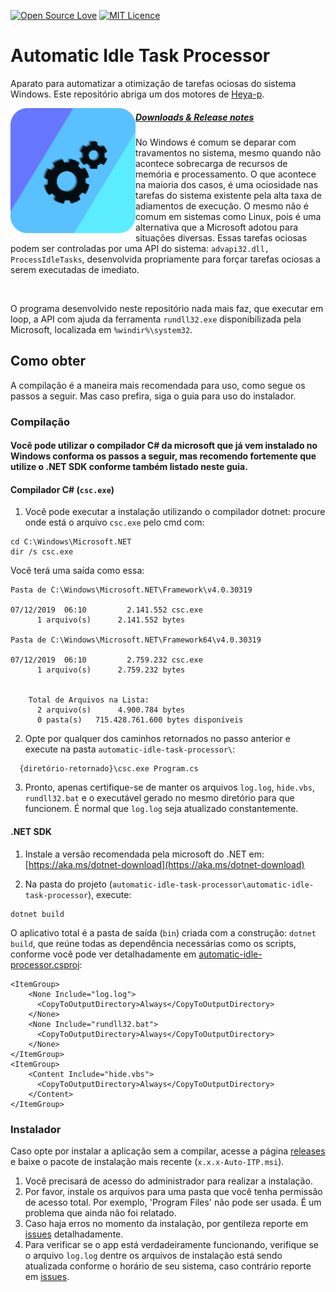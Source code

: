 [![Open Source Love](https://badges.frapsoft.com/os/v1/open-source.svg?v=103)](https://github.com/ellerbrock/open-source-badges/) [![MIT Licence](https://badges.frapsoft.com/os/mit/mit.png?v=103)](https://opensource.org/licenses/mit-license.php)

# Automatic Idle Task Processor
 Aparato para automatizar a otimização de tarefas ociosas do sistema Windows.
 Este repositório abriga um dos motores de [Heya-p](https://github.com/Heya-p).

<img src="./assets/Heya-p-Engine.png" align="left" width=200px>

##### **[Downloads & Release notes](https://github.com/mateusnssp/automatic-idle-task-processor/releases)**

No Windows é comum se deparar com travamentos no sistema, mesmo quando não acontece sobrecarga de recursos de memória e processamento. O que acontece na maioria dos casos, é uma ociosidade nas tarefas do sistema existente pela alta taxa de adiamentos de execução.
O mesmo não é comum em sistemas como Linux, pois é uma alternativa que a Microsoft adotou para situações diversas.
Essas tarefas ociosas podem ser controladas por uma API do sistema: `advapi32.dll, ProcessIdleTasks`, desenvolvida propriamente para forçar tarefas ociosas a serem executadas de imediato.

<br/>

O programa desenvolvido neste repositório nada mais faz, que executar em loop, a API com ajuda da ferramenta `rundll32.exe` disponibilizada pela Microsoft, localizada em `%windir%\system32`.

## Como obter

A compilação é a maneira mais recomendada para uso, como segue os passos a seguir. Mas caso prefira, siga o guia para uso do instalador.

### Compilação


#### Você pode utilizar o compilador C# da microsoft que já vem instalado no Windows conforma os passos a seguir, mas recomendo fortemente que utilize o .NET SDK conforme também listado neste guia.

#### Compilador C# (`csc.exe`)

1. Você pode executar a instalação utilizando o compilador dotnet: procure onde está o arquivo `csc.exe` pelo cmd com:

```
cd C:\Windows\Microsoft.NET
dir /s csc.exe
```

Você terá uma saída como essa:

```
Pasta de C:\Windows\Microsoft.NET\Framework\v4.0.30319

07/12/2019  06:10         2.141.552 csc.exe
      1 arquivo(s)      2.141.552 bytes

Pasta de C:\Windows\Microsoft.NET\Framework64\v4.0.30319

07/12/2019  06:10         2.759.232 csc.exe
      1 arquivo(s)      2.759.232 bytes


    Total de Arquivos na Lista:
      2 arquivo(s)      4.900.784 bytes
      0 pasta(s)   715.428.761.600 bytes disponíveis

```

2. Opte por qualquer dos caminhos retornados no passo anterior e execute na pasta `automatic-idle-task-processor\`:

```
  {diretório-retornado}\csc.exe Program.cs
```

3. Pronto, apenas certifique-se de manter os arquivos `log.log`, `hide.vbs`, `rundll32.bat` e o executável gerado no mesmo diretório para que funcionem.
É normal que `log.log` seja atualizado constantemente.



#### .NET SDK

1. Instale a versão recomendada pela microsoft do .NET em: [https://aka.ms/dotnet-download](https://aka.ms/dotnet-download)

2. Na pasta do projeto (`automatic-idle-task-processor\automatic-idle-task-processor`), execute: 

```
dotnet build
```

O aplicativo total é a pasta de saída (`bin`) criada com a construção: `dotnet build`, que reúne todas as dependência necessárias como os scripts, conforme você pode ver detalhadamente em [automatic-idle-processor.csproj](./automatic-idle-task-processor/automatic-idle-task-processor.csproj):
```
<ItemGroup>
    <None Include="log.log">
      <CopyToOutputDirectory>Always</CopyToOutputDirectory>
    </None>
    <None Include="rundll32.bat">
      <CopyToOutputDirectory>Always</CopyToOutputDirectory>
    </None>
</ItemGroup>
<ItemGroup>
    <Content Include="hide.vbs">
      <CopyToOutputDirectory>Always</CopyToOutputDirectory>
    </Content>
</ItemGroup>
```

### Instalador 

Caso opte por instalar a aplicação sem a compilar, acesse a página [releases](https://github.com/mateusnssp/automatic-idle-task-processor/releases/tag/v0.0.3) e baixe o pacote de instalação mais recente (`x.x.x-Auto-ITP.msi`).

1. Você precisará de acesso do administrador para realizar a instalação.
2. Por favor, instale os arquivos para uma pasta que você tenha permissão de acesso total. Por exemplo, 'Program Files' não pode ser usada. É um problema que ainda não foi relatado.
3. Caso haja erros no momento da instalação, por gentileza reporte em [issues](https://github.com/mateusnssp/automatic-idle-task-processor/issues) detalhadamente.
4. Para verificar se o app está verdadeiramente funcionando, verifique se o arquivo `log.log` dentre os arquivos de instalação está sendo atualizada conforme o horário de seu sistema, caso contrário reporte em [issues](https://github.com/mateusnssp/automatic-idle-task-processor/issues).







